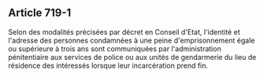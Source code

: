 Article 719-1
----
Selon des modalités précisées par décret en Conseil d'Etat, l'identité et
l'adresse des personnes condamnées à une peine d'emprisonnement égale ou
supérieure à trois ans sont communiquées par l'administration pénitentiaire aux
services de police ou aux unités de gendarmerie du lieu de résidence des
intéressés lorsque leur incarcération prend fin.
